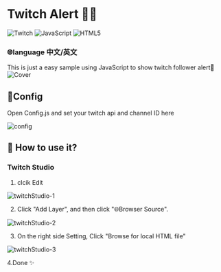 
#  Twitch Alert 🗽✨


 ![Twitch](https://img.shields.io/badge/Twitch-%239146FF.svg?style=for-the-badge&logo=Twitch&logoColor=white) ![JavaScript](https://img.shields.io/badge/javascript-%23323330.svg?style=for-the-badge&logo=javascript&logoColor=%23F7DF1E) ![HTML5](https://img.shields.io/badge/html5-%23E34F26.svg?style=for-the-badge&logo=html5&logoColor=white)

### 🌐language 中文/英文

This is just a easy sample using JavaScript to show twitch follower alert💩
![Cover](https://i.imgur.com/k2SdNyt.png)

## 🔧Config

Open Config.js and set your twitch api and channel ID here

![config](https://i.imgur.com/yX4HRhi.png)

## 🤔 How to use it?
### Twitch Studio
1. clcik Edit 

![twitchStudio-1](https://i.imgur.com/7g0zos3.png)

2. Click "Add Layer", and then click "🌐Browser Source".

![twitchStudio-2](https://i.imgur.com/HiLgReU.png)

3. On the right side Setting, Click "Browse for local HTML file"

![twitchStudio-3](https://i.imgur.com/YD7qd1t.png)

4.Done ✨
